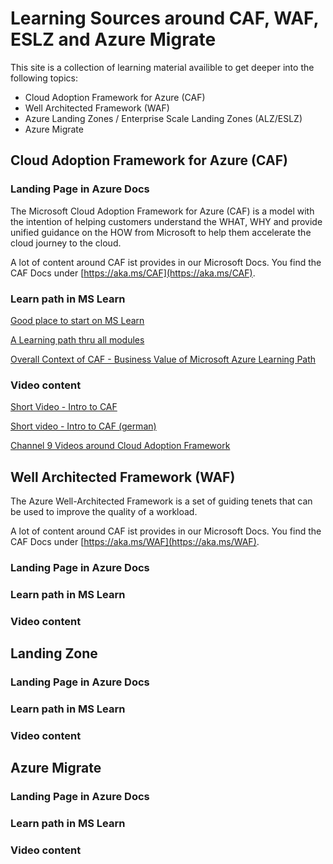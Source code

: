 # Learning Sources around CAF, WAF, ESLZ and Azure Migrate

This site is a collection of learning material availible to get deeper into the following topics:

- Cloud Adoption Framework for Azure (CAF)
- Well Architected Framework (WAF)
- Azure Landing Zones / Enterprise Scale Landing Zones (ALZ/ESLZ)
- Azure Migrate


## Cloud Adoption Framework for Azure (CAF)

### Landing Page in Azure Docs

The Microsoft Cloud Adoption Framework for Azure (CAF) is a model with the intention of helping customers understand the WHAT, WHY and provide unified guidance on the HOW from Microsoft to help them accelerate the cloud journey to the cloud.

A lot of content around CAF ist provides in our Microsoft Docs. You find the CAF Docs under [https://aka.ms/CAF](https://aka.ms/CAF).

### Learn path in MS Learn

[Good place to start on MS Learn](https://docs.microsoft.com/learn/modules/cloud-adoption-framework-getting-started/)

[A Learning path thru all modules](https://docs.microsoft.com/learn/modules/microsoft-cloud-adoption-framework-for-azure/)

[Overall Context of CAF - Business Value of Microsoft Azure Learning Path](https://docs.microsoft.com/learn/paths/learn-business-value-of-azure/)

### Video content

[Short Video - Intro to CAF](https://youtu.be/j2Vk-YNdSdQ)

[Short video - Intro to CAF (german)](https://youtu.be/cTUjrf5lhyc)

[Channel 9 Videos around Cloud Adoption Framework](https://channel9.msdn.com/Search?term=Cloud%20Adoption%20Framework&lang-en=true)


## Well Architected Framework (WAF)

The Azure Well-Architected Framework is a set of guiding tenets that can be used to improve the quality of a workload.

A lot of content around CAF ist provides in our Microsoft Docs. You find the CAF Docs under [https://aka.ms/WAF](https://aka.ms/WAF).

### Landing Page in Azure Docs

### Learn path in MS Learn

### Video content

## Landing Zone

### Landing Page in Azure Docs

### Learn path in MS Learn

### Video content

## Azure Migrate

### Landing Page in Azure Docs

### Learn path in MS Learn

### Video content
